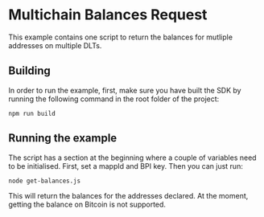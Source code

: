 # Multichain Balances Request

This example contains one script to return the balances for mutliple addresses on multiple DLTs.

## Building

In order to run the example, first, make sure you have built the SDK by running the following command in the root folder of the project:

```
npm run build
```

## Running the example

The script has a section at the beginning where a couple of variables need to be initialised. First, set a mappId and BPI key. Then you can just run:

```
node get-balances.js
```

This will return the balances for the addresses declared. At the moment, getting the balance on Bitcoin is not supported.
